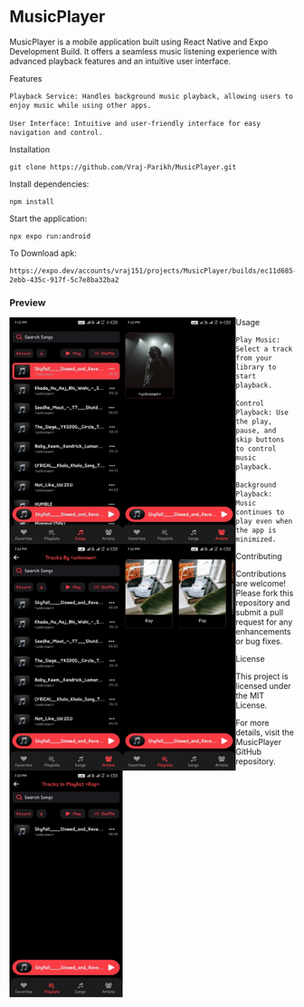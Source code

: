 
# MusicPlayer

MusicPlayer is a mobile application built using React Native and Expo Development Build. It offers a seamless music listening experience with advanced playback features and an intuitive user interface.

Features

    Playback Service: Handles background music playback, allowing users to enjoy music while using other apps.

    User Interface: Intuitive and user-friendly interface for easy navigation and control.

Installation

    git clone https://github.com/Vraj-Parikh/MusicPlayer.git

Install dependencies:

    npm install

Start the application:

    npx expo run:android

To Download apk:

    https://expo.dev/accounts/vraj151/projects/MusicPlayer/builds/ec11d685-2ebb-435c-917f-5c7e8ba32ba2

### Preview
<img src="https://raw.githubusercontent.com/Vraj-Parikh/MusicPlayer/main/mp-img1.jpg" align="left" height="400" width="200" >
<img src="https://raw.githubusercontent.com/Vraj-Parikh/MusicPlayer/main/mp-img2.jpg" align="left" height="400" width="200" >
<img src="https://raw.githubusercontent.com/Vraj-Parikh/MusicPlayer/main/mp-img3.jpg" align="left" height="400" width="200" >
<img src="https://raw.githubusercontent.com/Vraj-Parikh/MusicPlayer/main/mp-img4.jpg" align="left" height="400" width="200" >
<img src="https://raw.githubusercontent.com/Vraj-Parikh/MusicPlayer/main/mp-img5.jpg" align="left" height="400" width="200" >






Usage

    Play Music: Select a track from your library to start playback.

    Control Playback: Use the play, pause, and skip buttons to control music playback.

    Background Playback: Music continues to play even when the app is minimized.



Contributing

Contributions are welcome! Please fork this repository and submit a pull request for any enhancements or bug fixes.

License

This project is licensed under the MIT License.

For more details, visit the MusicPlayer GitHub repository.
